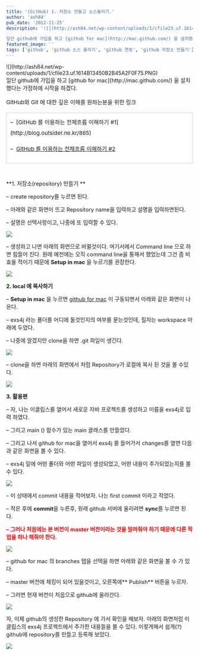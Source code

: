 ```yaml
---
title: '(GitHub) 1. 저장소 만들고 소스올리기.'
author: 'ash84'
pub_date: '2012-11-25'
description: '![](http://ash84.net/wp-content/uploads/1/cfile23.uf.1614B13450B2B45A2F0F75.PNG)

일단 github에 가입을 하고 [github for mac](http://mac.github.com/) 을 설치했다는 가정하에 시작을 하겠다.'
featured_image: ''
tags: ['github', 'github 소스 올리기', 'github 연동', 'github 저장소 만들기']
---
```



<div>![](http://ash84.net/wp-content/uploads/1/cfile23.uf.1614B13450B2B45A2F0F75.PNG)

</div><div></div><span style="font-size: 11pt;">일단 github에 가입을 하고 [github for mac](http://mac.github.com/) 을 설치했다는 가정하에 시작을 하겠다. </span>

<span style="font-size: 11pt;">  
</span>

<span style="font-size: 15px; line-height: 29px;">GitHub와 Git 에 대한 깊은 이해를 원하는분을 위한 링크</span>

<div class="txc-textbox" style="border: 1px solid rgb(203, 203, 203); background-color: rgb(255, 255, 255); padding: 10px;"><span style="font-size: 15px; line-height: 29px;">–  [GitHub 를 이용하는 전체흐름 이해하기 #1](http://blog.outsider.ne.kr/865)</span>

<span style="font-size: 15px; line-height: 29px;">–  [GitHub 를 이용하는 전체흐름 이해하기 #2](http://blog.outsider.ne.kr/866)</span>

</div><span style="font-size: 15px; line-height: 29px;"> </span>

<span style="font-size: 11pt;">**1. 저장소(repository) 만들기 **</span>

<span style="font-size: 11pt;">– create repository를 누르면 된다. </span>

<span style="font-size: 11pt;">– 아래와 같은 화면이 뜨고 Repository name을 입력하고 설명을 입력하면된다. </span>

<span style="font-size: 11pt;">– 설명은 선택사항이고, 나중에 또 입력할 수 있다. </span>

![](http://ash84.net/wp-content/uploads/1/cfile24.uf.185C984450B16BF52073DA.jpg)

<span style="font-size: 11pt;">– 생성하고 나면 아래의 화면으로 바뀔것이다. 여기서에서 Command line 으로 하면 힘들어 진다. 원래 예전에는 오직 command line을 통해서 했었는데 그건 좀 비효율 적이기 때문에 </span>**<span style="font-size: 11pt;">Setup in mac</span>**<span style="font-size: 11pt;"> 을 누르기를 권장한다. </span>

![](http://ash84.net/wp-content/uploads/1/cfile27.uf.166EA43650B16BF316724B.jpg)

<span style="font-size: 11pt;">**2. local 에 복사하기**</span>

<span style="font-size: 11pt;">– **Setup in mac** 을 누르면 [github for mac](http://mac.github.com/) 이 구동되면서 아래와 같은 화면이 나온다. </span>

<span style="font-size: 11pt;">– exs4j 라는 폴더를 어디에 둘것인지의 여부를 묻는것인데, 필자는 workspace 아래에 두었다. </span>

<span style="font-size: 11pt;">– 나중에 알겠지만 </span><span style="font-size: 11pt;">clone을 하면 .git 파일이 생긴다. </span>

![](http://ash84.net/wp-content/uploads/1/cfile6.uf.166E543650B16BF2160494.jpg)

<span style="font-size: 11pt;">– clone을 하면 아래의 화면에서 처럼 Repository가 로컬에 복사 된 것을 볼 수있다. </span>

![](http://ash84.net/wp-content/uploads/1/cfile7.uf.156D1D3650B16BF1186F63.jpg)

<span style="font-size: 11pt;">**3. 활용편**</span>

<span style="font-size: 11pt;">– 자, 나는 이클립스를 열어서 새로운 자바 프로젝트를 생성하고 이름을 exs4j로 입력 하였다. </span>

<span style="font-size: 11pt;">– 그리고 main () 함수가 있는 main 클래스를 만들었다. </span>

<span style="font-size: 11pt;">– 그리고 나서 github for mac을 열어서 exs4j 를 들어가서 changes를 열면 다음과 같은 화면을 볼 수 있다. </span>

<span style="font-size: 11pt;">– exs4j 밑에 어떤 폴더와 어떤 파일이 생성되었고, 어떤 내용이 추가되었는지를 볼 수 있다. </span>

![](http://ash84.net/wp-content/uploads/1/cfile9.uf.1969D23650B16BED1A26B7.jpg)

<span style="font-size: 11pt;">– 이 상태에서 commit 내용을 적어보자. 나는 first commit 이라고 적었다. </span>

<span style="font-size: 11pt;">– 적은 후에 **commit**을 누른후, 원래 github 서버에 올리려면 **sync**를 누르면 된다. </span>

<span style="font-size: 11pt;">**<span style="color: rgb(255, 0, 0);">– 그러나 처음에는 본 버전이 master 버전이라는 것을 알려줘야 하기 때문에 다른 작업을 하나 해줘야 한다. </span>**</span>

![](http://ash84.net/wp-content/uploads/1/cfile23.uf.176D073650B16BEB1872D8.jpg)

<span style="font-size: 11pt;">– github for mac 의 branches 탭을 선택을 하면 아래와 같은 화면을 볼 수 가 있다. </span>

<span style="font-size: 11pt;">– master 버전에 체킹이 되어 있을것이고, 오른쪽에** Publish** 버튼을 누르자. </span>

<span style="font-size: 11pt;">– 그러면 현재 버전이 처음으로 github에 올라간다. </span>

![](http://ash84.net/wp-content/uploads/1/cfile28.uf.126F683650B16BE913725A.jpg)

<span style="font-size: 11pt;">자, 이제 github의 생성한 Repository 에 가서 확인을 해보자. 아래의 화면처럼 이클립스의 exs4j 프로젝트에서 추가한 내용들을 볼 수 있다. 이렇게해서 쉽게(?) github에 re</span><span style="font-size: 11pt;">pository를 만들고 등록해 보았다. </span>

![](http://ash84.net/wp-content/uploads/1/cfile10.uf.176DD03650B16BE617B0A8.jpg)



